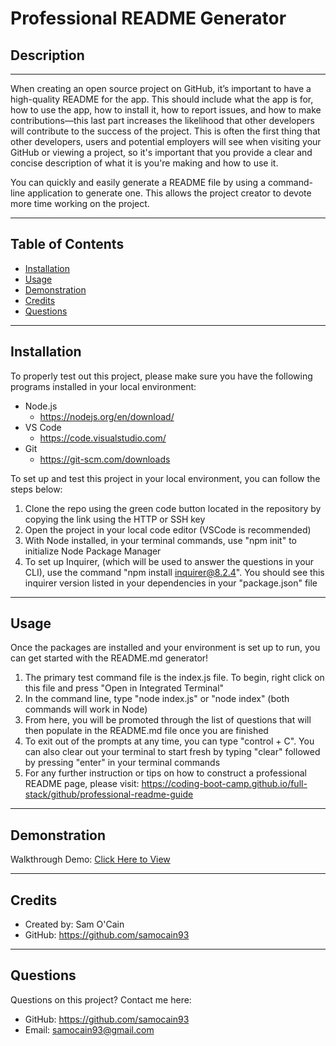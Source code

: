 # Professional README Generator

## Description
---


When creating an open source project on GitHub, it’s important to have a high-quality README for the app. This should include what the app is for, how to use the app, how to install it, how to report issues, and how to make contributions—this last part increases the likelihood that other developers will contribute to the success of the project. This is often the first thing that other developers, users and potential employers will see when visiting your GitHub or viewing a project, so it's important that you provide a clear and concise description of what it is you're making and how to use it.

You can quickly and easily generate a README file by using a command-line application to generate one. This allows the project creator to devote more time working on the project.

---

## Table of Contents

- [Installation](#installation)
- [Usage](#usage)
- [Demonstration](#demonstration)
- [Credits](#credits)
- [Questions](#questions)


---

## Installation

To properly test out this project, please make sure you have the following programs installed in your local environment:

  - Node.js 
    - https://nodejs.org/en/download/
  - VS Code
    - https://code.visualstudio.com/
  - Git
    - https://git-scm.com/downloads

To set up and test this project in your local environment, you can follow the steps below: 
  1. Clone the repo using the green code button located in the repository by copying the link using the HTTP or SSH key
  2. Open the project in your local code editor (VSCode is recommended)
  3. With Node installed, in your terminal commands, use "npm init" to initialize Node Package Manager
  4. To set up Inquirer, (which will be used to answer the questions in your CLI), use the command "npm install inquirer@8.2.4". You should see this inquirer version listed in your dependencies in your "package.json" file


---
## Usage

Once the packages are installed and your environment is set up to run, you can get started with the README.md generator!

  1. The primary test command file is the index.js file. To begin, right click on this file and press "Open in Integrated Terminal"
  2. In the command line, type "node index.js" or "node index" (both commands will work in Node)
  3. From here, you will be promoted through the list of questions that will then populate in the README.md file once you are finished
  4. To exit out of the prompts at any time, you can type "control + C". You can also clear out your terminal to start fresh by typing "clear" followed by pressing "enter" in your terminal commands
  5. For any further instruction or tips on how to construct a professional README page, please visit: https://coding-boot-camp.github.io/full-stack/github/professional-readme-guide

---
## Demonstration

Walkthrough Demo: [Click Here to View](https://drive.google.com/file/d/1Ch6rUWnq6C77Bjy9MJp5_JIRvP45Y3UL/view?usp=sharing)

---
## Credits

- Created by: Sam O'Cain
- GitHub: https://github.com/samocain93


---
## Questions

Questions on this project? Contact me here:
 - GitHub: https://github.com/samocain93
 - Email: samocain93@gmail.com
